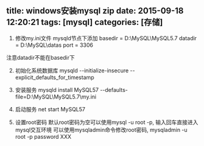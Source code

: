 title: windows安装mysql zip
date: 2015-09-18 12:20:21
tags: [mysql]
categories: [存储]
---

1. 修改my.ini文件
mysqld节点下添加
basedir = D:\MySQL\MySQL5.7
datadir = D:\MySQL\datas
port = 3306

注意datadir不能在basedir下

2. 初始化系统数据库
mysqld --initialize-insecure --explicit_defaults_for_timestamp

3. 安装服务
mysqld install MySQL57 --defaults-file=D:\MySQL\MySQL5.7\my.ini

4. 启动服务
net start MySQL57

5. 设置root密码
默认root密码为空可以使用mysql -u root -p, 输入回车直接进入mysql交互环境
可以使用mysqladmin命令修改root密码, mysqladmin -u root -p password XXX